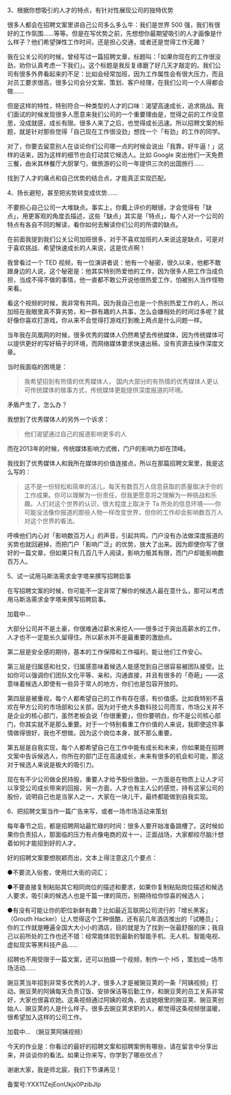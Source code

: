 3、根据你想吸引的人才的特点，有针对性展现公司的独特优势

很多人都会在招聘文案里讲自己公司多么多么牛：我们是世界 500 强，我们有很好的工作氛围……等等。但是在写优势之前，先想想你最期望吸引的人才画像是什么样子？他们希望弹性工作时间，还是担心交通，或者还是觉得工作无趣？

我在公关公司的时候，曾经写过一篇招聘文章，标题叫：「如果你现在的工作很没劲，劝你认真考虑一下我们」。这个标题是我反复琢磨了好几天才敲定的。我们公司有很多外界看起来的不足：比如会经常加班，因为工作属性会有很大压力，而且对员工要求很高，很多公司会分文案、策划、客户经理，在我们公司一个人得都会做……

但是这样的特性，特别符合一种类型的人才的口味：渴望高速成长，追求挑战。我们面试的时候发现很多人愿意来我们公司的一个重要理由是，觉得之前的工作没意思，没成就感，成长有限。很多人来了之后，也觉得成长迅速。所以招聘文案的标题，就是针对那些觉得「自己现在工作很没劲」想找一个「有劲」的工作的同学。

对了，你要去留意别人在谈论你们公司哪一点的时候会说出「我靠，好牛逼！」这样的话来，因为这样的细节也会打动其它候选人。比如 Google 突出他们一天免费三餐，由米其林餐厅大厨掌勺，做旅游的公司一年提供三次的出国旅行……

找到了人才的痛点和自己优势的结合点，才能真正实现匹配。

4、扬长避短，甚至把劣势转变成优势……

不要担心自己公司一大堆缺点。事实上，你戴上评价的眼镜，才会觉得有「缺点」，用更客观的角度去描述，这些「缺点」其实是「特点」，每个人对一个公司的特点有各自不同的解读，看你如何去解读你们公司的所谓的缺点。

在前面我提到我们公关公司加班很多，对于不喜欢加班的人来说这是缺点，可是对于喜欢挑战、希望快速成长的人来说，这是优点啊！

我曾看过一个 TED 视频，有一位演讲者说：他有一个秘密，很久以来，他都不敢跟身边的人说，这个秘密是：他其实特别热爱他的工作，因为很多人把工作当成负担，当成不得不做的事情，他一直都不敢公开说他很热爱工作，怕被别人当作怪物来看。

看这个视频的时候，我非常有共鸣，因为我自己也是一个热别热爱工作的人，所以加班在我眼里真不算劣势，和一群有趣的人共事，怎么会嫌相处的时间过多呢？就好像你喜欢打游戏，你从来不会觉得打游戏打到晚上两点是什么问题一样。

当年我在凤凰网的时候，很多优秀的媒体人仍然希望去传统媒体，因为传统媒体可以提供更好的写好稿子的环境，而网络媒体要求快速出稿，没有资源去操作深度文章。

当时我面临的困境是：

> 我希望招到有热情的优秀媒体人， 国内大部分的有热情的优秀媒体人更认可传统媒体的做事方式，传统媒体更能提供深度报道的环境。

矛盾产生了，怎么办？

我想到了优秀媒体人的另外一个诉求：

> 他们渴望通过自己的报道影响更多的人

而在2013年的时候，传统媒体影响力式微，门户的影响力却在顶峰。

我找到了优秀媒体人和我所在媒体的价值连接点，所以在那篇招聘文案里，我是这么写的：

> 这不是一份轻松和简单的活儿，每天有数百万人信息获取的质量取决于你的工作成果。你可以理解为一份责任，但我更愿意将之理解为一种挑战和乐趣。人们对这个世界的认识，很大程度上取决于 Ta 所处的信息环境——你可能没法像你报道的那些人物一样改变世界，但你的工作却会影响数百万人对这个世界的看法。

呼唤他们内心对「影响数百万人」的声音，引起共鸣，门户没有办法做深度报道的劣势也就回避掉，而把门户「影响广泛」的优势，放大了出来。因为即使你写了很好的一篇文章，但如果只有几百几千人阅读，影响力极其有限，而门户却能影响数百万人。

5、试一试用马斯洛需求金字塔来撰写招聘启事

在写招聘文案的时候，你可能不一定非常了解你的候选人最在意什么，那可以考虑用马斯洛需求金字塔来撰写招聘启事。

加载中...

大部分公司并不是土豪，你很难通过薪水来挖人——很多过于突出高薪水的工作，人才也不一定能长久留得住。所以薪水并不是最重要的激励点。

第二层是安全感的期待，基本的工作保障和工作福利，能让他们工作安心。

第三层是归属感和社交，归属感意味着候选人能感觉到自己很容易被团队接受。比如你可以强调你们团队文化平等、亲和，沟通直接，并且有很多的「奇葩」——这意味着候选人即使有一些异于常人的地方，你们也是包容开放的。

第四层是被重视，每个人都希望自己的工作有存在感，有价值感。比如我特别不喜欢在甲方公司的市场部和公关部，因为对于绝大多数科技公司而言，市场公关并不是企业的核心部门，虽然老板会说「你很重要」，但你要明白，你不是公司核心部门，你其实就不是那么重要。对于一个特别看重工作价值的人来说，我即使这件事情做得很好，我也不想做。因为这个岗位本身，就不那么重要。

第五层是自我实现，每个人都希望自己在工作中能有成长和未来，你如果能在招聘文案中告诉候选人，你所在的部门正在高速成长，未来有很多的机会和可能，那这对于候选人来说是极大的吸引力。

现在有不少公司做全民持股，重要人才给予股份激励，一方面是在物质上让人才可以享受公司成长带来的回报，另一方面，人才也有主人公的感觉，持有这家公司的股份，说明自己也是当家人之一，大家在一块儿干，最终都能做到自我实现。

6、把招聘文案当作一篇广告来写，或者一场市场活动来策划

每年春节之后，都是招聘网站最忙碌的时间：很多人要开始准备跳槽了。这时候如果你负责招人，那面临的压力有点像电商的双十一，正面战场，大家都绞尽脑汁想着如何才能招到好的人才。

好的招聘文案要想脱颖而出，文本上得注意这几个要点：

●不要流入俗套，使用烂大街的词汇；

●不要直接复制粘贴其它相同岗位的描述和要求，如果你复制粘贴岗位描述和候选人要求，吸引来的候选人也是千篇一律的简历，别期待给你惊喜的候选人；

●有没有可能让你的职位新鲜有趣？比如最近互联网公司流行的「增长黑客」（Grouth Hacker）让人觉得这个工种很酷，还有前几年酒店推出的「试睡员」；你的工作就是睡遍全国大大小小的酒店，目的就是为了找到一张最舒服的床；我自己以前所处的工作也还不错：经常能体验到最新的智能手机、无人机、智能电视、虚拟现实等黑科技产品……

招聘也不用受限于一篇文案，还可以拍摄一个视频，制作一个 H5 ，策划成一场市场活动……

豌豆荚当年招到非常多优秀的人才，很多人才是被豌豆荚的一条「阿姨视频」打动。豌豆荚的阿姨每天负责订饭、安排保洁等后勤工作，和豌豆荚的员工关系非常好，大家也很喜欢她。这条视频通过阿姨的视角，去谈她眼里的豌豆荚、豌豆荚创始人、豌豆荚的人是什么样子。很多去豌豆荚求职的人，都觉得这条视频很温暖，很希望加入这样的公司工作。

加载中... （豌豆荚阿姨视频）

今天的作业是：你看过的最好的招聘文案和招聘案例有哪些，请在留言中分享出来，并谈谈你的看法。如果让你来写，你学到了哪些优点？

谢谢大家，我是师北宸，我们下节课再见！

备案号:YXX11ZejEonUkjx0PzibJlp